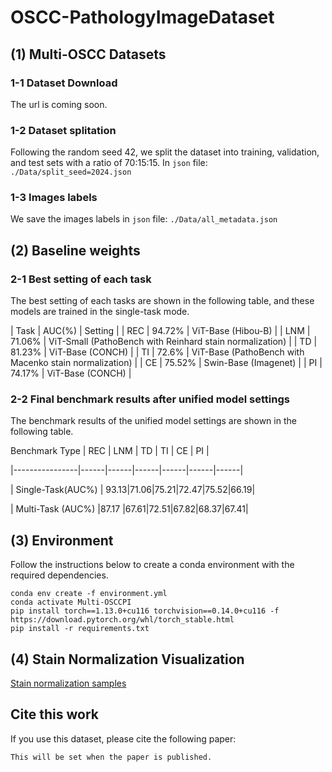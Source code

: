 # OSCC-PathologyImageDataset

## (1) Multi-OSCC Datasets 

### 1-1 Dataset Download
The url is coming soon.

### 1-2 Dataset splitation
Following the random seed 42, we split the dataset into training, validation, and test sets with a ratio of 70:15:15.
In `json` file: `./Data/split_seed=2024.json`

### 1-3 Images labels
We save the images labels in `json` file: `./Data/all_metadata.json`


## (2) Baseline weights

### 2-1 Best setting of each task
The best setting of each tasks are shown in the following table, and these models are trained in the single-task mode.

| Task | AUC(%) | Setting |
| REC |  94.72% | ViT-Base (Hibou-B) |
| LNM |  71.06% | ViT-Small (PathoBench with Reinhard stain normalization) |
| TD |  81.23% | ViT-Base (CONCH) |
| TI |  72.6% | ViT-Base (PathoBench with Macenko stain normalization) |
| CE |   75.52% | Swin-Base (Imagenet) |
| PI |   74.17% | ViT-Base (CONCH) |

### 2-2 Final benchmark results after unified model settings
The benchmark results of the unified model settings are shown in the following table.

 Benchmark Type | REC  | LNM  | TD   | TI   | CE   | PI   |

|----------------|------|------|------|------|------|------|

| Single-Task(AUC%)    | 93.13|71.06|75.21|72.47|75.52|66.19|

| Multi-Task   (AUC%)  |87.17 |67.61|72.51|67.82|68.37|67.41|


## (3) Environment
Follow the instructions below to create a conda environment with the required dependencies.
```
conda env create -f environment.yml
conda activate Multi-OSCCPI
pip install torch==1.13.0+cu116 torchvision==0.14.0+cu116 -f https://download.pytorch.org/whl/torch_stable.html
pip install -r requirements.txt 
```


## (4) Stain Normalization Visualization
[Stain normalization samples](./Data/visualize_diff_stain_method.png)


## Cite this work
If you use this dataset, please cite the following paper:
```
This will be set when the paper is published.
```